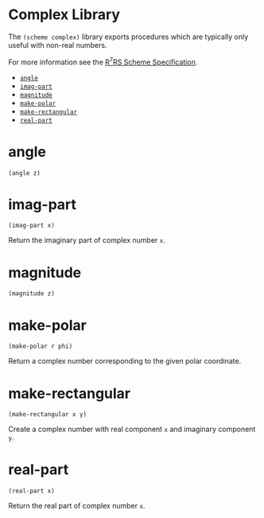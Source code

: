 # Complex Library

The `(scheme complex)` library exports procedures which are typically only useful with non-real numbers.

For more information see the [R<sup>7</sup>RS Scheme Specification](../../r7rs.pdf).

- [`angle`](#angle)
- [`imag-part`](#imag-part)
- [`magnitude`](#magnitude)
- [`make-polar`](#make-polar)
- [`make-rectangular`](#make-rectangular)
- [`real-part`](#real-part)

# angle

    (angle z)

# imag-part

    (imag-part x)

Return the imaginary part of complex number `x`.

# magnitude

    (magnitude z)

# make-polar

    (make-polar r phi)

Return a complex number corresponding to the given polar coordinate.

# make-rectangular

    (make-rectangular x y)

Create a complex number with real component `x` and imaginary component `y`.

# real-part

    (real-part x)

Return the real part of complex number `x`.
